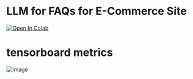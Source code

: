# LLM for FAQs for E-Commerce Site

<a href="https://colab.research.google.com/github/balnarendrasapa/faq-llm/blob/master/Finetuning_Bloom_7b1_for_FAQ.ipynb" target="_parent"><img src="https://colab.research.google.com/assets/colab-badge.svg" alt="Open In Colab"/></a>

# tensorboard metrics

![image](https://github.com/balnarendrasapa/faq-llm/assets/61614290/4f667871-8660-4a11-89e5-ff9629a92577)
